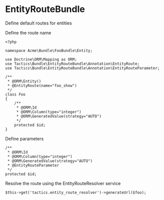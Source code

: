 EntityRouteBundle
=================

Define default routes for entities

Define the route name

```
<?php

namespace Acme\Bundle\FooBundle\Entity;

use Doctrine\ORM\Mapping as ORM;
use Tactics\Bundle\EntityRouteBundle\Annotation\EntityRoute;
use Tactics\Bundle\EntityRouteBundle\Annotation\EntityRouteParameter;

/**
 * @ORM\Entity()
 * @EntityRoute(name="foo_show")
 */
class Foo
{
    /**
     * @ORM\Id
     * @ORM\Column(type="integer")
     * @ORM\GeneratedValue(strategy="AUTO")
     */
    protected $id;
}
```

Define parameters

```
/**
 * @ORM\Id
 * @ORM\Column(type="integer")
 * @ORM\GeneratedValue(strategy="AUTO")
 * @EntityRouteParameter
 */
protected $id;
```

Resolve the route using the EntityRouteResolver service

```
$this->get('tactics.entity_route_resolver')->generateUrl($foo);
```